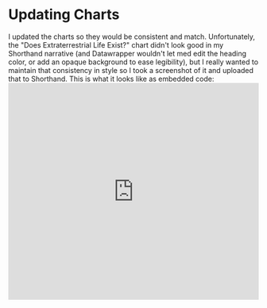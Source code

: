 # Updating Charts

I updated the charts so they would be consistent and match. Unfortunately, the "Does Extraterrestrial Life Exist?" chart didn't look good in my Shorthand narrative (and Datawrapper wouldn't let med edit the heading color, or add an opaque background to ease legibility), but I really wanted to maintain that consistency in style so I took a screenshot of it and uploaded that to Shorthand. This is what it looks like as embedded code: <iframe title="Asking the Public: Does Extraterrestrial Life Exist?" aria-label="chart" id="datawrapper-chart-eS2D7" src="https://datawrapper.dwcdn.net/eS2D7/1/" scrolling="no" frameborder="0" style="width: 0; min-width: 100% !important; border: none;" height="437"></iframe><script type="text/javascript">!function(){"use strict";window.addEventListener("message",(function(a){if(void 0!==a.data["datawrapper-height"])for(var e in a.data["datawrapper-height"]){var t=document.getElementById("datawrapper-chart-"+e)||document.querySelector("iframe[src*='"+e+"']");t&&(t.style.height=a.data["datawrapper-height"][e]+"px")}}))}();
</script>
